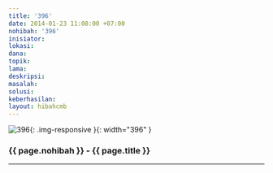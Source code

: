 ```yaml
---
title: '396'
date: 2014-01-23 11:08:00 +07:00
nohibah: '396'
inisiator:
lokasi:
dana:
topik:
lama:
deskripsi:
masalah:
solusi:
keberhasilan:
layout: hibahcmb
---
```


![396](/static/img/hibahcmb/396.png){: .img-responsive }{: width="396" }

### {{ page.nohibah }} - {{ page.title }}

---
